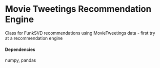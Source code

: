 # Movie Tweetings Recommendation Engine
Class for FunkSVD recommendations using MovieTweetings data - first try at a recommendation engine

#### Dependencies
numpy, pandas
